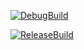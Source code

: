 [![DebugBuild](https://github.com/yoshizawa-katsuya/GE3/actions/workflows/DebugBuild.yml/badge.svg)](https://github.com/yoshizawa-katsuya/GE3/actions/workflows/DebugBuild.yml)

[![ReleaseBuild](https://github.com/yoshizawa-katsuya/GE3/actions/workflows/ReleaseBuild.yml/badge.svg)](https://github.com/yoshizawa-katsuya/GE3/actions/workflows/ReleaseBuild.yml)
